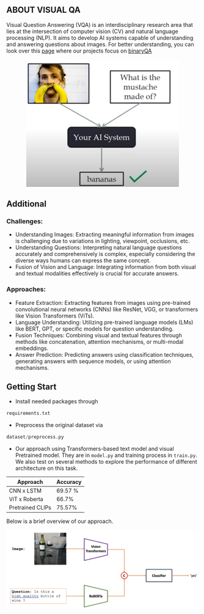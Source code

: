 ## ABOUT VISUAL QA
Visual Question Answering (VQA) is an interdisciplinary research area that lies at the intersection of computer vision (CV) and natural language processing (NLP). It aims to develop AI systems capable of understanding and answering questions about images. For better understanding, you can look over this [page](https://visualqa.org/) where our projects focus on [binaryQA](https://arxiv.org/pdf/1511.05099.pdf)
<p align="center">
 <img src="fig/overview.png" width="400">
</p>

## Additional
### Challenges:
- Understanding Images: Extracting meaningful information from images is challenging due to variations in lighting, viewpoint, occlusions, etc.
- Understanding Questions: Interpreting natural language questions accurately and comprehensively is complex, especially considering the diverse ways humans can express the same concept.
- Fusion of Vision and Language: Integrating information from both visual and textual modalities effectively is crucial for accurate answers.
### Approaches:
- Feature Extraction: Extracting features from images using pre-trained convolutional neural networks (CNNs) like ResNet, VGG, or transformers like Vision Transformers (ViTs).
- Language Understanding: Utilizing pre-trained language models (LMs) like BERT, GPT, or specific models for question understanding.
- Fusion Techniques: Combining visual and textual features through methods like concatenation, attention mechanisms, or multi-modal embeddings.
- Answer Prediction: Predicting answers using classification techniques, generating answers with sequence models, or using attention mechanisms.

## Getting Start
- Install needed packages through 
``` python
requirements.txt 
```
- Preprocess the original dataset via 
``` python
dataset/preprocess.py 
```
- Our approach using Transformers-based text model and visual Pretrained model. They are in `model.py` and training process in `train.py`. We also test on several methods to explore the performance of different architecture on this task.
  
| Approach       | Accuracy   |
|--------------|------------|
| CNN x LSTM     | 69.57 %        |
| ViT x Roberta      | 66.7%        |
| Pretrained CLIPs      | 75.57%        |

Below is a brief overview of our approach.
<p align="center">
 <img src="fig/arch.png" width="800" >
</p>

